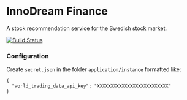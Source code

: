 # InnoDream Finance
A stock recommendation service for the Swedish stock market.

[![Build Status](https://travis-ci.org/Sjobom/Innodream-Finance.svg?branch=master)](https://travis-ci.org/Sjobom/Innodream-Finance)



### Configuration
Create `secret.json` in the folder `application/instance` formatted like:
```
{
  "world_trading_data_api_key": "XXXXXXXXXXXXXXXXXXXXXXXXXX"
}
